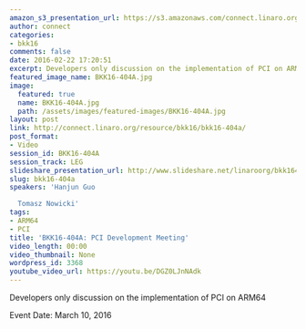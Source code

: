 ```yaml
---
amazon_s3_presentation_url: https://s3.amazonaws.com/connect.linaro.org/bkk16/Presentations/Thursday/BKK16-404A.pdf
author: connect
categories:
- bkk16
comments: false
date: 2016-02-22 17:20:51
excerpt: Developers only discussion on the implementation of PCI on ARM64
featured_image_name: BKK16-404A.jpg
image:
  featured: true
  name: BKK16-404A.jpg
  path: /assets/images/featured-images/BKK16-404A.jpg
layout: post
link: http://connect.linaro.org/resource/bkk16/bkk16-404a/
post_format:
- Video
session_id: BKK16-404A
session_track: LEG
slideshare_presentation_url: http://www.slideshare.net/linaroorg/bkk16404a-pci-development-meeting
slug: bkk16-404a
speakers: 'Hanjun Guo

  Tomasz Nowicki'
tags:
- ARM64
- PCI
title: 'BKK16-404A: PCI Development Meeting'
video_length: 00:00
video_thumbnail: None
wordpress_id: 3368
youtube_video_url: https://youtu.be/DGZ0LJnNAdk
---
```


Developers only discussion on the implementation of PCI on ARM64

Event Date: March 10, 2016